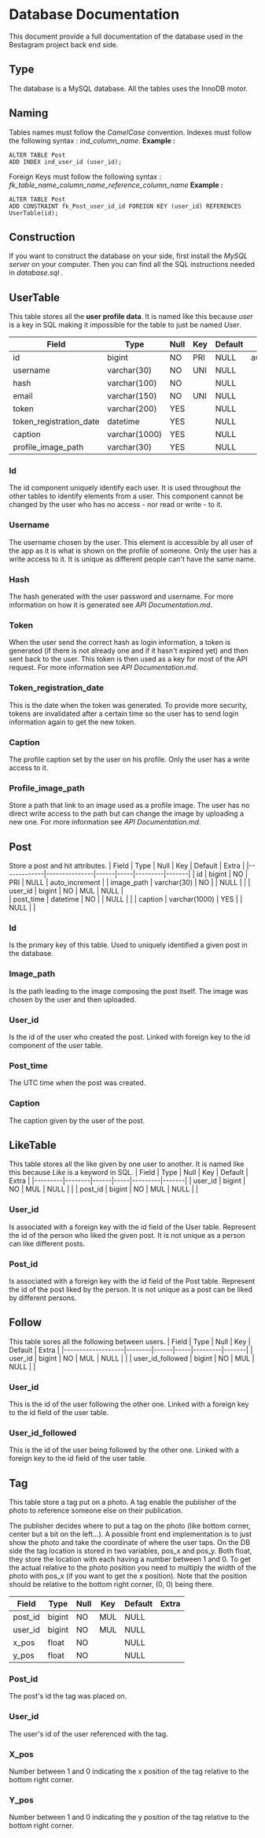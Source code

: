 # Database Documentation
This document provide a full documentation of the database used in the Bestagram project back end side.

## Type
The database is a MySQL database. All the tables uses the InnoDB motor.

## Naming
Tables names must follow the *CamelCase* convention. 
Indexes must follow the following syntax : *ind_column_name*.
**Example :**

    ALTER TABLE Post  
    ADD INDEX ind_user_id (user_id);
 
Foreign Keys must follow the following syntax : *fk_table_name_column_name_reference_column_name*
**Example :** 
  
    ALTER TABLE Post  
    ADD CONSTRAINT fk_Post_user_id_id FOREIGN KEY (user_id) REFERENCES UserTable(id);

## Construction
If you want to construct the database on your side, first install the *MySQL server* on your computer. Then you can find all the SQL instructions needed in *database.sql* .

## UserTable
This table stores all the **user profile data**. It is named like this because *user* is a key in SQL making it impossible for the table to just be named *User*.

| Field              | Type          | Null | Key | Default | Extra |
| --------------------|---------------|------|-----|---------|-------|
| id                      | bigint        | NO   | PRI | NULL    | auto_increment |
| username                | varchar(30)   | NO   | UNI | NULL    |                |
| hash                    | varchar(100)  | NO   |     | NULL    |                |
| email                   | varchar(150)  | NO   | UNI | NULL    |                |
| token                   | varchar(200)  | YES  |     | NULL    |                |
| token_registration_date | datetime      | YES  |     | NULL    |                |
| caption             | varchar(1000) | YES  |     | NULL    |                |
| profile_image_path      | varchar(30)   | YES  |     | NULL    |                |
### Id
The id component uniquely identify each user. It is used throughout the other tables to identify elements from a user.
This component cannot be changed by the user who has no access - nor read or write - to it.
### Username
The username chosen by the user. This element is accessible by all user of the app as it is what is shown on the profile of someone. Only the user has a write access to it. It is unique as different people can't have the same name.
### Hash
The hash generated with the user password and username. For more information on how it is generated see *API Documentation.md*.
### Token
When the user send the correct hash as login information, a token is generated (if there is not already one and if it hasn't expired yet) and then sent back to the user. This token is then used as a key for most of the API request. For more information see *API Documentation.md*.
### Token_registration_date
This is the date when the token was generated. To provide more security, tokens are invalidated after a certain time so the user has to send login information again to get the new token.
### Caption
The profile caption set by the user on his profile. Only the user has a write access to it.
### Profile_image_path
Store a path that link to an image used as a profile image. The user has no direct write access to the path but can change the image by uploading a new one. For more information see *API Documentation.md*.

## Post
Store a post and hit attributes.
| Field       | Type          | Null | Key | Default | Extra |
|-------------|---------------|------|-----|---------|-------|
| id          | bigint        | NO   | PRI | NULL    | auto_increment |
| image_path  | varchar(30)   | NO   |     | NULL    |                |
| user_id     | bigint        | NO   | MUL | NULL    |                
| post_time   | datetime      | NO   |     | NULL    |                |
| caption     | varchar(1000) | YES  |     | NULL    |                |
### Id
Is the primary key of this table. Used to uniquely identified a given post in the database.
### Image_path
Is the path leading to the image composing the post itself. The image was chosen by the user and then uploaded.
### User_id
Is the id of the user who created the post. Linked with foreign key to the id component of the user table.
### Post_time
The UTC time when the post was created.
### Caption
The caption given by the user of the post.

## LikeTable
This table stores all the like given by one user to another. It is named like this because *Like* is a keyword in SQL.
| Field   | Type   | Null | Key | Default | Extra |
|---------|--------|------|-----|---------|-------|
| user_id | bigint | NO   | MUL | NULL    |       |
| post_id | bigint | NO   | MUL | NULL    |       |

### User_id
Is associated with a foreign key with the id field of the User table. Represent the id of the person who liked the given post. It is not unique as a person can like different posts.
### Post_id
Is associated with a foreign key with the id field of the Post table. Represent the id of the post liked by the person. It is not unique as a post can be liked by different persons.

## Follow
This table sores all the following between users.
| Field             | Type   | Null | Key | Default | Extra |
|-------------------|--------|------|-----|---------|-------|
| user_id           | bigint | NO   | MUL | NULL    |       |
| user_id_followed | bigint | NO   | MUL | NULL    |       |
### User_id
This is the id of the user following the other one. Linked with a foreign key to the id field of the user table.
### User_id_followed
This is the id of the user being followed by the other one. Linked with a foreign key to the id field of the user table.

## Tag
This table store a tag put on a photo. A tag enable the publisher of the photo to reference someone else on their publication. 

The publisher decides where to put a tag on the photo (like bottom corner, center but a bit on the left...). A possible front end implementation is to just show the photo and take the coordinate of where the user taps. On the DB side the tag location is stored in two variables, pos_x and pos_y. Both float, they store the location with each having a number between 1 and 0. 
To get the actual relative to the photo position you need to multiply the width of the photo with pos_x (if you want to get the x position).
Note that the position should be relative to the bottom right corner, (0, 0) being there.

| Field   | Type   | Null | Key | Default | Extra |
|---------|--------|------|-----|---------|-------|
| post_id | bigint | NO   | MUL | NULL    |       |
| user_id | bigint | NO   | MUL | NULL    |       |
| x_pos   | float  | NO   |     | NULL    |       |
| y_pos   | float  | NO   |     | NULL    |       |

### Post_id
The post's id the tag was placed on.

### User_id
The user's id of the user referenced with the tag.

### X_pos
Number between 1 and 0 indicating the x position of the tag relative to the bottom right corner.

### Y_pos
Number between 1 and 0 indicating the y position of the tag relative to the bottom right corner.

